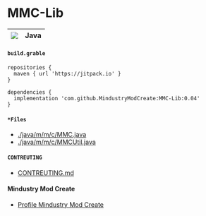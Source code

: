 # MMC-Lib
| [![](https://jitpack.io/v/MindustryModCreate/MMC-Lib.svg)](https://jitpack.io/#MindustryModCreate/MMC-Lib) | Java |
|-|-|

#### `build.grable`
```
repositories {
  maven { url 'https://jitpack.io' }
}

dependencies {
  implementation 'com.github.MindustryModCreate:MMC-Lib:0.04'
}
```

#### `*Files`
* [./java/m/m/c/MMC.java](https://github.com/MindustryModCreate/MMC-Lib/blob/main/lib/src/main/java/m/m/c/MMC.java)
* [./java/m/m/c/MMCUtil.java](https://github.com/MindustryModCreate/MMC-Lib/blob/main/lib/src/main/java/m/m/c/MMCUtil.java)

#### `CONTREUTING`
* [CONTREUTING.md](https://github.com/MindustryModCreate/MMC-Lib/blob/main/CONTREUTING.md)

#### Mindustry Mod Create
* [Profile Mindustry Mod Create](https://github.com/MindustryModCreate/MindustryModCreate)

